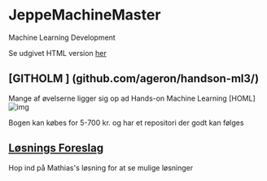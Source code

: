 # JeppeMachineMaster
Machine Learning Development



Se udgivet HTML version [her](https://mathiasschjoedt-bavngaard.github.io/JeppeMachineMaster)

## [GITHOLM ] (github.com/ageron/handson-ml3/)
Mange af øvelserne ligger sig op ad Hands-on Machine Learning [HOML] 
![img](https://res.cloudinary.com/practicaldev/image/fetch/s--n669V3Jg--/c_limit%2Cf_auto%2Cfl_progressive%2Cq_auto%2Cw_880/https://dev-to-uploads.s3.amazonaws.com/i/p6mjkfe2pqx2141ur9xi.jpg)

Bogen kan købes for 5-700 kr. 
og har et repositori der godt kan følges
## [Løsnings Foreslag ](https://mathiasschjoedt-bavngaard.github.io/MachineLearning2023/)

Hop ind på Mathias's løsning for at se mulige løsninger


